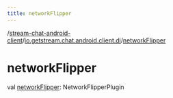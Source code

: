 ```yaml
---
title: networkFlipper
---
```

/[stream-chat-android-client](../index.md)/[io.getstream.chat.android.client.di](index.md)/[networkFlipper](networkFlipper.md)  
  
  
  
# networkFlipper  
val [networkFlipper](networkFlipper.md): NetworkFlipperPlugin
